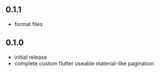 ## 0.1.1
* format files

## 0.1.0
* initial release
* complete custom flutter useable material-like pagination
